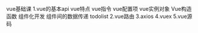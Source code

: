 vue基础课
    1.vue的基本api
        vue特点
        vue指令
        vue配置项
        vue实例对象
        Vue构造函数
        组件化开发
        组件间的数据传递
        todolist
    2.vue路由
    3.axios
    4.vuex
    5.vue源码